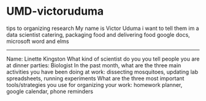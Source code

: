 # UMD-victoruduma
 tips to organizing research 
My name is Victor Uduma 
i want to tell them im a data scientist 
catering, packaging food and delivering food
google docs, microsoft word and elms

_____
Name: Linette Kingston
What kind of scientist do you you tell people you are at dinner parties: Biologist
In the past month, what are the three main activities you have been doing at work: dissecting mosquitoes, updating lab spreadsheets, running experiments 
What are the three most important tools/strategies you use for organizing your work: homework planner, google calendar, phone reminders
